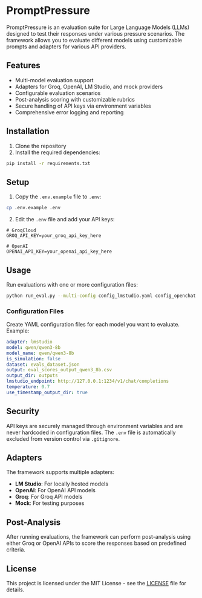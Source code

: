 # PromptPressure

PromptPressure is an evaluation suite for Large Language Models (LLMs) designed to test their responses under various pressure scenarios. The framework allows you to evaluate different models using customizable prompts and adapters for various API providers.

## Features

- Multi-model evaluation support
- Adapters for Groq, OpenAI, LM Studio, and mock providers
- Configurable evaluation scenarios
- Post-analysis scoring with customizable rubrics
- Secure handling of API keys via environment variables
- Comprehensive error logging and reporting

## Installation

1. Clone the repository
2. Install the required dependencies:

```bash
pip install -r requirements.txt
```

## Setup

1. Copy the `.env.example` file to `.env`:

```bash
cp .env.example .env
```

2. Edit the `.env` file and add your API keys:

```env
# GroqCloud
GROQ_API_KEY=your_groq_api_key_here

# OpenAI
OPENAI_API_KEY=your_openai_api_key_here
```

## Usage

Run evaluations with one or more configuration files:

```bash
python run_eval.py --multi-config config_lmstudio.yaml config_openchat.yaml
```

### Configuration Files

Create YAML configuration files for each model you want to evaluate. Example:

```yaml
adapter: lmstudio
model: qwen/qwen3-8b
model_name: qwen/qwen3-8b
is_simulation: false
dataset: evals_dataset.json
output: eval_scores_output_qwen3_8b.csv
output_dir: outputs
lmstudio_endpoint: http://127.0.0.1:1234/v1/chat/completions
temperature: 0.7
use_timestamp_output_dir: true
```

## Security

API keys are securely managed through environment variables and are never hardcoded in configuration files. The `.env` file is automatically excluded from version control via `.gitignore`.

## Adapters

The framework supports multiple adapters:

- **LM Studio**: For locally hosted models
- **OpenAI**: For OpenAI API models
- **Groq**: For Groq API models
- **Mock**: For testing purposes

## Post-Analysis

After running evaluations, the framework can perform post-analysis using either Groq or OpenAI APIs to score the responses based on predefined criteria.

## License

This project is licensed under the MIT License - see the [LICENSE](LICENSE) file for details.
